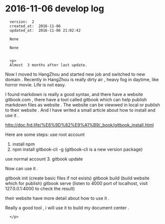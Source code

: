 
  # 2016-11-06 develop log

      version:  2
      created_at:  2016-11-06
      updated_at:  2016-11-06 21:02:42

      None

      None


      <p>
      Almost  3 months after last update.
Now I moved to HangZhou and started new job and switched to new domain . 
Recently in HangZhou  is really dirty air ,  heavy  fog  in daytime, like horror movie.
Life is not easy.


I found markdown is really a good syntax, and  there have a website gitbook.com ,
there have a tool called gitbook which can help publish markdown files as  website .
The website can  be viewwed in local or publish to their   website . 
And I have writed a small article about how to install and use it . 

http://doc.frd.life/%E6%9D%82%E9%A1%B9/_book/gitbook_install.html

Here are some steps:
use root account
1.  install npm
2.  npm install gitbook-cli -g   (gitbook-cli is a new version package)

use normal account
3.  gitbook update

Now can use  it .

gitbook  init  (create basic files if not exists)
gitbook  build   (build website which for publish)
gitbook  serve  (listen to 4000 port of localhost, visit 127.0.0.1:4000 to check the result)

their website have more detail about how to use it .


Really a good tool , i will use it to build my  document center . 

      </p>

  